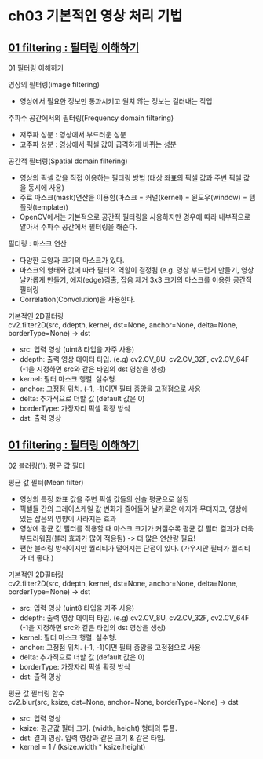 # ch03 기본적인 영상 처리 기법

## [01 filtering : 필터링 이해하기](https://github.com/MingyuKim-2933/OpenCV-self-study/blob/main/ch04%20%ED%95%84%ED%84%B0%EB%A7%81/filtering.py)
01 필터링 이해하기

영상의 필터링(image filtering)
- 영상에서 필요한 정보만 통과시키고 원치 않는 정보는 걸러내는 작업

주파수 공간에서의 필터링(Frequency domain filtering)  
- 저주파 성분 : 영상에서 부드러운 성분
- 고주파 성분 : 영상에서 픽셀 값이 급격하게 바뀌는 성분

공간적 필터링(Spatial domain filtering)  
- 영상의 픽셀 값을 직접 이용하는 필터링 방법 (대상 좌표의 픽셀 값과 주변 픽셀 값을 동시에 사용)
- 주로 마스크(mask)연산을 이용함(마스크 = 커널(kernel) = 윈도우(window) = 템플릿(template))
- OpenCV에서는 기본적으로 공간적 필터링을 사용하지만 경우에 따라 내부적으로 알아서 주파수 공간에서 필터링을 해준다.

필터링 : 마스크 연산  
- 다양한 모양과 크기의 마스크가 있다.
- 마스크의 형태와 값에 따라 필터의 역할이 결정됨 (e.g. 영상 부드럽게 만들기, 영상 날카롭게 만들기, 에지(edge)검출, 잡음 제거
3x3 크기의 마스크를 이용한 공간적 필터링
- Correlation(Convolution)을 사용한다.  

기본적인 2D필터링  
cv2.filter2D(src, ddepth, kernel, dst=None, anchor=None, delta=None, borderType=None) -> dst
- src: 입력 영상 (uint8 타입을 자주 사용)
- ddepth: 출력 영상 데이터 타입. (e.g) cv2.CV_8U, cv2.CV_32F, cv2.CV_64F (-1을 지정하면 src와 같은 타입의 dst 영상을 생성)
- kernel: 필터 마스크 행렬. 실수형.
- anchor: 고정점 위치. (-1, -1)이면 필터 중앙을 고정점으로 사용
- delta: 추가적으로 더할 값 (default 값은 0)
- borderType: 가장자리 픽셀 확장 방식
- dst: 출력 영상

## [01 filtering : 필터링 이해하기](https://github.com/MingyuKim-2933/OpenCV-self-study/blob/main/ch04%20%ED%95%84%ED%84%B0%EB%A7%81/blurring.py)
02 블러링(1): 평균 값 필터

평균 값 필터(Mean filter)  
- 영상의 특정 좌표 값을 주변 픽셀 값들의 산술 평균으로 설정
- 픽셀들 간의 그레이스케일 값 변화가 줄어들어 날카로운 에지가 무뎌지고, 영상에 있는 잡음의 영향이 사라지는 효과
- 영상에 평균 값 필터를 적용할 때 마스크 크기가 커질수록 평균 값 필터 결과가 더욱 부드러워짐(블러 효과가 많이 적용됨) -> 더 많은 연산량 필요!
- 편한 블러링 방식이지만 퀄리티가 떨어지는 단점이 있다. (가우시안 필터가 퀄리티가 더 좋다.)

기본적인 2D필터링  
cv2.filter2D(src, ddepth, kernel, dst=None, anchor=None, delta=None, borderType=None) -> dst   
- src: 입력 영상 (uint8 타입을 자주 사용)
- ddepth: 출력 영상 데이터 타입. (e.g) cv2.CV_8U, cv2.CV_32F, cv2.CV_64F (-1을 지정하면 src와 같은 타입의 dst 영상을 생성)
- kernel: 필터 마스크 행렬. 실수형.
- anchor: 고정점 위치. (-1, -1)이면 필터 중앙을 고정점으로 사용
- delta: 추가적으로 더할 값 (default 값은 0)
- borderType: 가장자리 픽셀 확장 방식
- dst: 출력 영상

평균 값 필터링 함수  
cv2.blur(src, ksize, dst=None, anchor=None, borderType=None) -> dst  
- src: 입력 영상
- ksize: 평균값 필터 크기. (width, height) 형태의 튜플.
- dst: 결과 영상. 입력 영상과 같은 크기 & 같은 타입.
- kernel = 1 / (ksize.width * ksize.height)